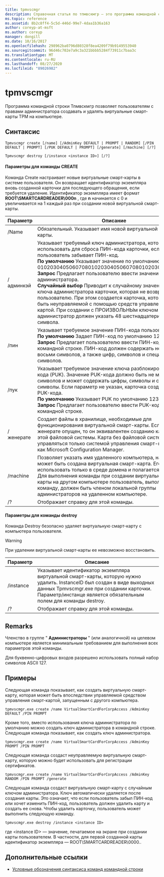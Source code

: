 ```yaml
---
title: tpmvscmgr
description: Справочная статья по тпмвскмгр — это программа командной строки, которая позволяет пользователям с правами администратора создавать и удалять виртуальные смарт-карты TPM на компьютере.
ms.topic: reference
ms.assetid: 8b2c8ff4-5c5d-446d-99e7-4daa1b36a163
author: coreyp-at-msft
ms.author: coreyp
manager: dongill
ms.date: 10/16/2017
ms.openlocfilehash: 298962ba0796d80328f8ea4209f79b9149553940
ms.sourcegitcommit: 96d46c702e7a9c3a321bbbb5284f73911c7baa3c
ms.translationtype: MT
ms.contentlocale: ru-RU
ms.lasthandoff: 08/27/2020
ms.locfileid: "89026982"
---
```

# <a name="tpmvscmgr"></a>tpmvscmgr

Программа командной строки Тпмвскмгр позволяет пользователям с правами администратора создавать и удалять виртуальные смарт-карты TPM на компьютере.

## <a name="syntax"></a>Синтаксис

```
Tpmvscmgr create [/name] [/AdminKey DEFAULT | PROMPT | RANDOM] [/PIN DEFAULT | PROMPT] [/PUK DEFAULT | PROMPT] [/generate] [/machine] [/?]
```
```
Tpmvscmgr destroy [/instance <instance ID>] [/?]
```

#### <a name="parameters-for-create-command"></a>Параметры для команды CREATE

Команда Create настраивает новые виртуальные смарт-карты в системе пользователя. Он возвращает идентификатор экземпляра вновь созданной карточки для последующего обращения, если требуется удаление. Идентификатор экземпляра имеет формат **ROOT\SMARTCARDREADER\000n** , где **n** начинается с 0 и увеличивается на 1 каждый раз при создании новой виртуальной смарт-карты.

|Параметр|Описание|
|---------|-----------|
|/Name|Обязательный. Указывает имя новой виртуальной смарт-карты.|
|/админкэй|Указывает требуемый ключ администратора, который можно использовать для сброса ПИН-кода карточки, если пользователь забывает ПИН-код.</br>**По умолчанию** Указывает значение по умолчанию для 010203040506070801020304050607080102030405060708.</br>**Запрос** Предлагает пользователю ввести значение для ключа администратора.</br>**Случайный выбор** Приводит к случайному значению для ключа администратора карточки, которая не возвращается пользователю. При этом создается карточка, которая может быть неуправляемой с помощью средств управления смарт-картой. При создании с ПРОИЗВОЛЬНЫм ключом администратор должен указать 48 шестнадцатеричных символа.|
|/пин|Указывает требуемое значение ПИН-кода пользователя.</br>**По умолчанию** Задает ПИН-код по умолчанию 12345678.</br>**Запрос** Предлагает пользователю ввести ПИН-код в командной строке. ПИН-код должен содержать не менее восьми символов, а также цифр, символов и специальных символов.|
|/пук|Указывает требуемое значение ключа разблокировки ПИН-кода (PUK). Значение PUK-кода должно быть не менее восьми символов и может содержать цифры, символы и специальные символы. Если параметр не указан, карточка создается без PUK-кода.</br>**По умолчанию** Указывает PUK по умолчанию 12345678.</br>**Запрос** Предлагает пользователю ввести PUK-код в командной строке.|
|/женерате|Создает файлы в хранилище, необходимые для функционирования виртуальной смарт-карты. Если параметр/женерате опущен, то он эквивалентен созданию карточки без этой файловой системы. Карта без файловой системы может управляться только системой управления смарт-картой, такой как Microsoft Configuration Manager.|
|/machine|Позволяет указать имя удаленного компьютера, на котором может быть создана виртуальная смарт-карта. Его можно использовать только в среде домена и полагается на DCOM. Для выполнения команды при создании виртуальной смарт-карты на другом компьютере пользователь, выполняющий эту команду, должен быть членом локальной группы администраторов на удаленном компьютере.|
|/?|Отображает справку для этой команды.|

#### <a name="parameters-for-destroy-command"></a>Параметры для команды destroy

Команда Destroy безопасно удаляет виртуальную смарт-карту с компьютера пользователя.

> [!WARNING]
> При удалении виртуальной смарт-карты ее невозможно восстановить.

|Параметр|Описание|
|---------|-----------|
|/instance|Указывает идентификатор экземпляра виртуальной смарт-карты, которую нужно удалить. InstanceID был создан в виде выходных данных Tpmvscmgr.exe при создании карточки. Параметр/инстанце является обязательным полем для команды destroy.|
|/?|Отображает справку для этой команды.|

## <a name="remarks"></a>Remarks

Членство в группе " **Администраторы** " (или аналогичной) на целевом компьютере является минимальным требованием для выполнения всех параметров этой команды.

Для буквенно-цифровых входов разрешено использовать полный набор символов ASCII 127.

## <a name="examples"></a>Примеры

Следующая команда показывает, как создать виртуальную смарт-карту, которая может быть впоследствии управляемой средством управления смарт-картой, запущенным с другого компьютера.
```
tpmvscmgr.exe create /name VirtualSmartCardForCorpAccess /AdminKey DEFAULT /PIN PROMPT
```
Кроме того, вместо использования ключа администратора по умолчанию можно создать ключ администратора в командной строке. Следующая команда показывает, как создать ключ администратора.
```
tpmvscmgr.exe create /name VirtualSmartCardForCorpAccess /AdminKey PROMPT /PIN PROMPT
```
Следующая команда создаст неуправляемую виртуальную смарт-карту, которую можно будет использовать для регистрации сертификатов.
```
tpmvscmgr.exe create /name VirtualSmartCardForCorpAccess /AdminKey RANDOM /PIN PROMPT /generate
```
Следующая команда создаст виртуальную смарт-карту с случайным ключом администратора. Ключ автоматически удаляется после создания карты. Это означает, что если пользователь забыл ПИН-код или хочет изменить ПИН-код, пользователь должен удалить карту и создать ее снова. Чтобы удалить карточку, пользователь может выполнить следующую команду.
```
tpmvscmgr.exe destroy /instance <instance ID>
```
где \<instance ID> — значение, печатаемое на экране при создании карты пользователем. В частности, для первой созданной карты идентификатор экземпляра — ROOT\SMARTCARDREADER\0000..

## <a name="additional-references"></a>Дополнительные ссылки

- [Условные обозначения синтаксиса команд командной строки](command-line-syntax-key.md)